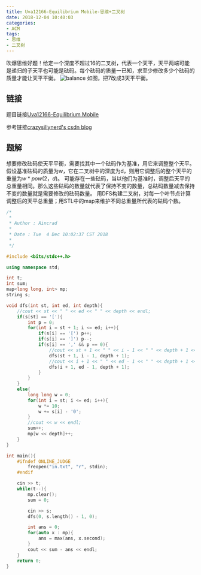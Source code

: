 ```yaml
---
title: Uva12166-Equilibrium Mobile-思维+二叉树
date: 2018-12-04 10:40:03
categories:
- ACM
tags:
- 思维
- 二叉树
---
```

吹爆思维好题！给定一个深度不超过16的二叉树，代表一个天平，天平两端可能是递归的子天平也可能是砝码。每个砝码的质量一已知，求至少修改多少个砝码的质量才能让天平平衡。
![balance](/balance.png)
如图，把7改成3天平平衡。

## 链接
题目链接[Uva12166-Equilibrium Mobile](https://vjudge.net/problem/UVA-12166)

参考链接[crazysillynerd's csdn blog](https://blog.csdn.net/crazysillynerd/article/details/43876123)

## 题解
想要修改砝码使天平平衡，需要找其中一个砝码作为基准，用它来调整整个天平。假设基准砝码的质量为w，它在二叉树中的深度为d，则用它调整后的整个天平的重量为$w * pow(2，d)$。
可能存在一些砝码，当以他们为基准时，调整后天平的总重量相同。那么这些砝码的数量就代表了保持不变的数量，总砝码数量减去保持不变的数量就是需要修改的砝码数量。
用DFS构建二叉树，对每一个叶节点计算调整后的天平总重量；用STL中的map来维护不同总重量所代表的砝码个数。

```C++
/*
 *
 * Author : Aincrad
 *
 * Date : Tue  4 Dec 10:02:37 CST 2018
 *
 */

#include <bits/stdc++.h>

using namespace std;

int t;
int sum;
map<long long, int> mp;
string s;

void dfs(int st, int ed, int depth){
    //cout << st << " " << ed << " " << depth << endl;
    if(s[st] == '['){
        int p = 0;
        for(int i = st + 1; i <= ed; i++){
            if(s[i] == '[') p++;
            if(s[i] == ']') p--;
            if(s[i] == ',' && p == 0){
                //cout << st + 1 << " " << i - 1 << " " << depth + 1 << endl;
                dfs(st + 1, i - 1, depth + 1);
                //cout << i + 1 << " " << ed - 1 << " " << depth + 1 << endl;
                dfs(i + 1, ed - 1, depth + 1);
            }
        }
    }
    else{
        long long w = 0;
        for(int i = st; i <= ed; i++){
            w *= 10;
            w += s[i] - '0';
        }
        //cout << w << endl;
        sum++;
        mp[w << depth]++;
    }
}

int main(){
    #ifndef ONLINE_JUDGE
        freopen("in.txt", "r", stdin);
    #endif

    cin >> t;
    while(t--){
        mp.clear();
        sum = 0;

        cin >> s;
        dfs(0, s.length() - 1, 0);

        int ans = 0;
        for(auto x : mp){
            ans = max(ans, x.second);
        }
        cout << sum - ans << endl;
    }
    return 0;
}
```
